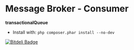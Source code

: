Message Broker - Consumer
==============
**transactionalQueue**

- Install with:
`php composer.phar install --no-dev`


[![Bitdeli Badge](https://d2weczhvl823v0.cloudfront.net/DoSomething/mbc-transactional-email/trend.png)](https://bitdeli.com/free "Bitdeli Badge")

